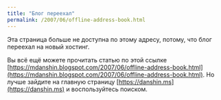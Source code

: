 ```yaml
---
title: "Блог переехал"
permalink: /2007/06/offline-address-book.html
---
```

Эта страница больше не доступна по этому адресу, потому, что блог переехал на новый хостинг.

Вы всё ещё можете прочитать статью по этой ссылке [https://mdanshin.blogspot.com/2007/06/offline-address-book.html](https://mdanshin.blogspot.com/2007/06/offline-address-book.html). Но лучше зайдите на главную страницу [https://danshin.ms](https://danshin.ms) и воспользуйтесь поиском.
